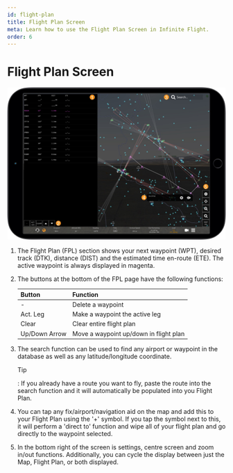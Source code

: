 ```yaml
---
id: flight-plan
title: Flight Plan Screen
meta: Learn how to use the Flight Plan Screen in Infinite Flight.
order: 6
---
```


# Flight Plan Screen

![Flight Plan Screen](_images/manual/frames/flight-plan-screen.jpg)



1. The Flight Plan (FPL) section shows your next waypoint (WPT), desired track (DTK), distance (DIST) and the estimated time en-route (ETE). The active waypoint is always displayed in magenta.

   

2. The buttons at the bottom of the FPL page have the following functions:

   | Button        | Function                               |
   | ------------- | -------------------------------------- |
   | -             | Delete a waypoint                      |
   | Act. Leg      | Make a waypoint the active leg         |
   | Clear         | Clear entire flight plan               |
   | Up/Down Arrow | Move a waypoint up/down in flight plan |



3. The search function can be used to find any airport or waypoint in the database as well as any latitude/longitude coordinate. 

   

   Tip

   : If you already have a route you want to fly, paste the route into the search function and it will automatically be populated into you Flight Plan.

   

4. You can tap any fix/airport/navigation aid on the map and add this to your Flight Plan using the &#39;+&#39; symbol. If you tap the symbol next to this, it will perform a &#39;direct to&#39; function and wipe all of your flight plan and go directly to the waypoint selected.

   

5. In the bottom right of the screen is settings, centre screen and zoom in/out functions. Additionally, you can cycle the display between just the Map, Flight Plan, or both displayed.